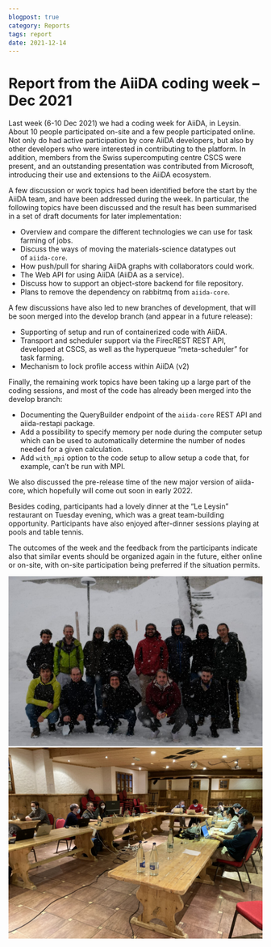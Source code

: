 ```yaml
---
blogpost: true
category: Reports
tags: report
date: 2021-12-14
---
```


# Report from the AiiDA coding week – Dec 2021

Last week (6-10 Dec 2021) we had a coding week for AiiDA, in Leysin. About 10 people participated on-site and a few people participated online. Not only do had active participation by core AiiDA developers, but also by other developers who were interested in contributing to the platform. In addition, members from the Swiss supercomputing centre CSCS were present, and an outstanding presentation was contributed from Microsoft, introducing their use and extensions to the AiiDA ecosystem.

A few discussion or work topics had been identified before the start by the AiiDA team, and have been addressed during the week. In particular, the following topics have been discussed and the result has been summarised in a set of draft documents for later implementation:

- Overview and compare the different technologies we can use for task farming of jobs.
- Discuss the ways of moving the materials-science datatypes out of `aiida-core`.
- How push/pull for sharing AiiDA graphs with collaborators could work.
- The Web API for using AiiDA (AiiDA as a service).
- Discuss how to support an object-store backend for file repository.
- Plans to remove the dependency on rabbitmq from `aiida-core`.

A few discussions have also led to new branches of development, that will be soon merged into the develop branch (and appear in a future release):

- Supporting of setup and run of containerized code with AiiDA.
- Transport and scheduler support via the FirecREST REST API, developed at CSCS, as well as the hyperqueue “meta-scheduler” for task farming.
- Mechanism to lock profile access within AiiDA (v2)

Finally, the remaining work topics have been taking up a large part of the coding sessions, and most of the code has already been merged into the develop branch:

- Documenting the QueryBuilder endpoint of the `aiida-core` REST API and aiida-restapi package.
- Add a possibility to specify memory per node during the computer setup which can be used to automatically determine the number of nodes needed for a given calculation.
- Add `with_mpi` option to the code setup to allow setup a code that, for example, can’t be run with MPI.

We also discussed the pre-release time of the new major version of aiida-core, which hopefully will come out soon in early 2022.

Besides coding, participants had a lovely dinner at the “Le Leysin” restaurant on Tuesday evening, which was a great team-building opportunity. Participants have also enjoyed after-dinner sessions playing at pools and table tennis.

The outcomes of the week and the feedback from the participants indicate also that similar events should be organized again in the future, either online or on-site, with on-site participation being preferred if the situation permits.

![Group picture](../pics/Coding-week-2021-12-10-1.jpeg)
![Working picture](../pics/Coding-week-2021-12-10-2.png)

